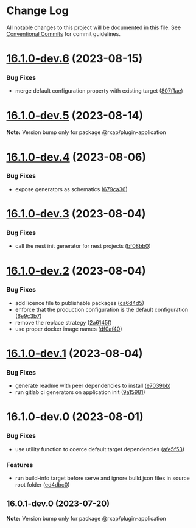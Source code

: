 # Change Log

All notable changes to this project will be documented in this file.
See [Conventional Commits](https://conventionalcommits.org) for commit guidelines.

# [16.1.0-dev.6](https://gitlab.com/rxap/packages/compare/@rxap/plugin-application@16.1.0-dev.5...@rxap/plugin-application@16.1.0-dev.6) (2023-08-15)

### Bug Fixes

- merge default configuration property with existing target ([807f1ae](https://gitlab.com/rxap/packages/commit/807f1aea4167d5a1ae11d60b7daaea1771ffc3bb))

# [16.1.0-dev.5](https://gitlab.com/rxap/packages/compare/@rxap/plugin-application@16.1.0-dev.4...@rxap/plugin-application@16.1.0-dev.5) (2023-08-14)

**Note:** Version bump only for package @rxap/plugin-application

# [16.1.0-dev.4](https://gitlab.com/rxap/packages/compare/@rxap/plugin-application@16.1.0-dev.3...@rxap/plugin-application@16.1.0-dev.4) (2023-08-06)

### Bug Fixes

- expose generators as schematics ([679ca36](https://gitlab.com/rxap/packages/commit/679ca36d3712a11e4dc838762bca2f7c471e1e04))

# [16.1.0-dev.3](https://gitlab.com/rxap/packages/compare/@rxap/plugin-application@16.1.0-dev.2...@rxap/plugin-application@16.1.0-dev.3) (2023-08-04)

### Bug Fixes

- call the nest init generator for nest projects ([bf08bb0](https://gitlab.com/rxap/packages/commit/bf08bb022dc064c7c5d84c890b5e422a196cea7d))

# [16.1.0-dev.2](https://gitlab.com/rxap/packages/compare/@rxap/plugin-application@16.1.0-dev.1...@rxap/plugin-application@16.1.0-dev.2) (2023-08-04)

### Bug Fixes

- add licence file to publishable packages ([ca6d4d5](https://gitlab.com/rxap/packages/commit/ca6d4d509a743b89bad5ed7ae935d3007231705a))
- enforce that the production configuration is the default configuration ([6e9c3b7](https://gitlab.com/rxap/packages/commit/6e9c3b7a58e92bcb5a1b9b772a34153b44acc8f9))
- remove the replace strategy ([2a6145f](https://gitlab.com/rxap/packages/commit/2a6145f5bc38300d9a7f1e818eb5c900e1e502dc))
- use proper docker image names ([df0af40](https://gitlab.com/rxap/packages/commit/df0af40b831b38d5eff1b22c8494961dd76278a1))

# [16.1.0-dev.1](https://gitlab.com/rxap/packages/compare/@rxap/plugin-application@16.1.0-dev.0...@rxap/plugin-application@16.1.0-dev.1) (2023-08-04)

### Bug Fixes

- generate readme with peer dependencies to install ([e7039bb](https://gitlab.com/rxap/packages/commit/e7039bb5e86ffeadfe7cc92d5fc71d32f8efb4fb))
- run gitlab ci generators on application init ([9a15981](https://gitlab.com/rxap/packages/commit/9a15981fd5b573db47259014b2582373867179f2))

# 16.1.0-dev.0 (2023-08-01)

### Bug Fixes

- use utility function to coerce default target dependencies ([afe5f53](https://gitlab.com/rxap/packages/commit/afe5f535383aab813dcaa88e5b25da874d190c12))

### Features

- run build-info target before serve and ignore build.json files in source root folder ([ed4dbc0](https://gitlab.com/rxap/packages/commit/ed4dbc059db077d262da457f4c4dce793574c60d))

## 16.0.1-dev.0 (2023-07-20)

**Note:** Version bump only for package @rxap/plugin-application

